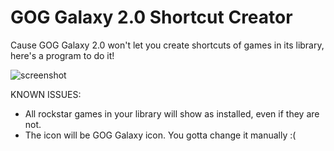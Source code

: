 # GOG Galaxy 2.0 Shortcut Creator

Cause GOG Galaxy 2.0 won't let you create shortcuts of games in its library, here's a program to do it!

![screenshot](https://i.imgur.com/LhwVBkp.jpg)

KNOWN ISSUES:
- All rockstar games in your library will show as installed, even if they are not.
- The icon will be GOG Galaxy icon. You gotta change it manually :(
